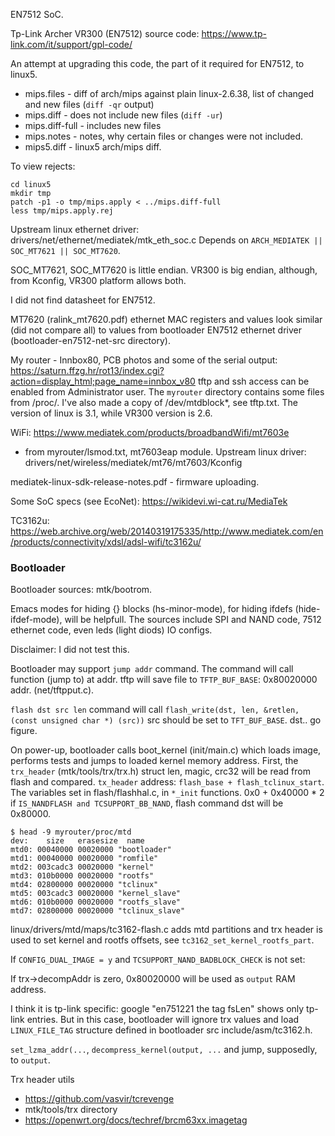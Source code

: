 EN7512 SoC.

Tp-Link Archer VR300 (EN7512) source code: https://www.tp-link.com/it/support/gpl-code/

An attempt at upgrading this code, the part of it required for EN7512, to linux5.

* mips.files - diff of arch/mips against plain linux-2.6.38, list of changed and new files (`diff -qr` output)
* mips.diff - does not include new files (`diff -ur`)
* mips.diff-full - includes new files
* mips.notes - notes, why certain files or changes were not included.
* mips5.diff - linux5 arch/mips diff.

To view rejects:
```
cd linux5
mkdir tmp
patch -p1 -o tmp/mips.apply < ../mips.diff-full
less tmp/mips.apply.rej
```

Upstream linux ethernet driver: drivers/net/ethernet/mediatek/mtk\_eth\_soc.c
Depends on `ARCH_MEDIATEK || SOC_MT7621 || SOC_MT7620`.

SOC\_MT7621, SOC\_MT7620 is little endian. VR300 is big endian, although, from Kconfig, VR300 platform allows both.

I did not find datasheet for EN7512.

MT7620 (ralink_mt7620.pdf) ethernet MAC registers and values look similar (did not compare all) to values from bootloader EN7512 ethernet driver (bootloader-en7512-net-src directory).

My router - Innbox80, PCB photos and some of the serial output: https://saturn.ffzg.hr/rot13/index.cgi?action=display_html;page_name=innbox_v80
tftp and ssh access can be enabled from Administrator user. The `myrouter` directory contains some files from /proc/. I've also made a copy of /dev/mtdblock*, see tftp.txt. The version of linux is 3.1, while VR300 version is 2.6.

WiFi: https://www.mediatek.com/products/broadbandWifi/mt7603e
- from myrouter/lsmod.txt, mt7603eap module. Upstream linux driver: drivers/net/wireless/mediatek/mt76/mt7603/Kconfig

mediatek-linux-sdk-release-notes.pdf - firmware uploading.

Some SoC specs (see EcoNet): https://wikidevi.wi-cat.ru/MediaTek

TC3162u: https://web.archive.org/web/20140319175335/http://www.mediatek.com/en/products/connectivity/xdsl/adsl-wifi/tc3162u/

### Bootloader
Bootloader sources: mtk/bootrom.

Emacs modes for hiding {} blocks (hs-minor-mode), for hiding ifdefs (hide-ifdef-mode), will be helpfull. The sources include SPI and NAND code, 7512 ethernet code, even leds (light diods) IO configs.

Disclaimer: I did not test this.

Bootloader may support `jump addr` command. The command will call function (jump to) at addr. tftp will save file to `TFTP_BUF_BASE`: 0x80020000 addr. (net/tftpput.c).

`flash dst src len` command will call `flash_write(dst, len, &retlen, (const unsigned char *) (src))` src should be set to `TFT_BUF_BASE`. dst.. go figure.

On power-up, bootloader calls boot_kernel (init/main.c) which loads image, performs tests and jumps to loaded kernel memory address.
First, the `trx_header` (mtk/tools/trx/trx.h) struct len, magic, crc32 will be read from flash and compared. `tx_header` address: `flash_base + flash_tclinux_start`. The variables set in flash/flashhal.c, in `*_init` functions. 0x0 + 0x40000 * 2 if `IS_NANDFLASH and TCSUPPORT_BB_NAND`, flash command dst will be 0x80000.

```
$ head -9 myrouter/proc/mtd
dev:    size   erasesize  name
mtd0: 00040000 00020000 "bootloader"
mtd1: 00040000 00020000 "romfile"
mtd2: 003cadc3 00020000 "kernel"
mtd3: 010b0000 00020000 "rootfs"
mtd4: 02800000 00020000 "tclinux"
mtd5: 003cadc3 00020000 "kernel_slave"
mtd6: 010b0000 00020000 "rootfs_slave"
mtd7: 02800000 00020000 "tclinux_slave"
```

linux/drivers/mtd/maps/tc3162-flash.c adds mtd partitions and trx header is used to set kernel and rootfs offsets, see `tc3162_set_kernel_rootfs_part`.

If `CONFIG_DUAL_IMAGE = y` and `TCSUPPORT_NAND_BADBLOCK_CHECK` is not set:

If trx->decompAddr is zero, 0x80020000 will be used as `output` RAM address.

I think it is tp-link specific: google "en751221 the tag fsLen" shows only tp-link entries. But in this case, bootloader will ignore trx values and load `LINUX_FILE_TAG` structure defined in bootloader src include/asm/tc3162.h.

`set_lzma_addr(...`, `decompress_kernel(output, ...` and jump, supposedly, to `output`.

Trx header utils

* https://github.com/vasvir/tcrevenge
* mtk/tools/trx directory
* https://openwrt.org/docs/techref/brcm63xx.imagetag
